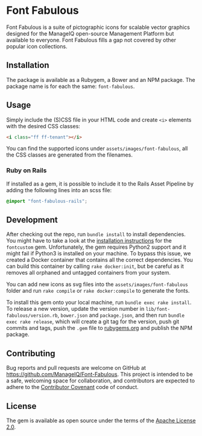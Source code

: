 # Font Fabulous

Font Fabulous is a suite of pictographic icons for scalable vector graphics designed for the ManageIQ open-source Management Platform but available to everyone. Font Fabulous fills a gap not covered by other popular icon collections.

## Installation

The package is available as a Rubygem, a Bower and an NPM package. The package name is for each the same: `font-fabulous`.

## Usage

Simply include the (S)CSS file in your HTML code and create `<i>` elements with the desired CSS classes:

```html
<i class="ff ff-tenant"></i>
```

You can find the supported icons under `assets/images/font-fabulous`, all the CSS classes are generated from the filenames.

### Ruby on Rails

If installed as a gem, it is possible to include it to the Rails Asset Pipeline by adding the following lines into an scss file:

```scss
@import "font-fabulous-rails";
```

## Development

After checking out the repo, run `bundle install` to install dependencies. You might have to take a look at the [installation instructions](https://github.com/FontCustom/fontcustom#installation) for the `fontcustom` gem. Unfortunately, the gem requires Python2 support and it might fail if Python3 is installed on your machine. To bypass this issue, we created a Docker container that contains all the correct dependencies. You can build this container by calling `rake docker:init`, but be careful as it removes all orphaned and untagged containers from your system.

You can add new icons as svg files into the `assets/images/font-fabulous` folder and run `rake compile` or `rake docker:compile` to generate the fonts.

To install this gem onto your local machine, run `bundle exec rake install`. To release a new version, update the version number in `lib/font-fabulous/version.rb`, `bower.json` and `package.json`, and then run `bundle exec rake release`, which will create a git tag for the version, push git commits and tags, push the `.gem` file to [rubygems.org](https://rubygems.org) and publish the NPM package.

## Contributing

Bug reports and pull requests are welcome on GitHub at https://github.com/ManageIQ/Font-Fabulous. This project is intended to be a safe, welcoming space for collaboration, and contributors are expected to adhere to the [Contributor Covenant](http://contributor-covenant.org) code of conduct.


## License

The gem is available as open source under the terms of the [Apache License 2.0](http://opensource.org/licenses/Apache-2.0).
